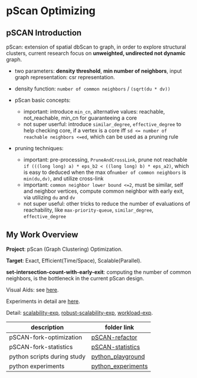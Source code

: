 # pScan Optimizing

## pSCAN Introduction
pScan: extension of spatial dbScan to graph, in order to explore structural clusters, current research focus on **unweighted, undirected not dynamic** graph.

* two parameters: **density threshold**, **min number of neighbors**, input graph representation: csr representation.

* density function: `number of common neighbors` / `(sqrt(du * dv))`

* pScan basic concepts:
  * important: introduce `min_cn`, alternative values: reachable, not_reachable, min_cn for guaranteeing a core
  * not super userful: introduce `similar_degree`, `effective_degree` to help checking core, if a vertex is a core iff `sd <= number of reachable neighbors <=ed`, which can be used as a pruning rule

* pruning techniques:
  * important: pre-processing, `PruneAndCrossLink`, prune not reachable `if (((long long) a) * eps_b2 < ((long long) b) * eps_a2)`, which is easy to deduced when the max of`number of common neighbors` is `min(du,dv)`, and utilize cross-link
  * important: `common neighbor lower bound <=2`, must be similar, self and neighbor vertices, compute common neighbor with early exit, via utilizing `du` and `dv`
  * not super useful: other tricks to reduce the number of evaluations of reachability, like `max-priority-queue`, `similar_degree`, `effective_degree`

## My Work Overview

**Project**: pScan (Graph Clustering) Optimization.

**Target**: Exact, Efficient(Time/Space), Scalable(Parallel).

**set-intersection-count-with-early-exit**: computing the number of common neighbors, is the bottleneck in the current pScan design.

Visual Aids: see [here](python_experiments/algorithm_vis).

Experiments in detail are [here](python_experiments). 

Detail: [scalability-exp](python_experiments/figures/figures-case-study0), [robust-scalability-exp](python_experiments/figures/figures-case-study2-robust), [workload-exp](python_experiments/figures/figures-case-study1).

description | folder link
--- | ---
pSCAN-fork-optimization | [pSCAN-refactor](pSCAN-refactor)
pSCAN-fork-statistics | [pSCAN-statistics](pSCAN-statistics)
python scripts during study | [python_playground](python_playground)
python experiments | [python_experiments](python_experiments)


